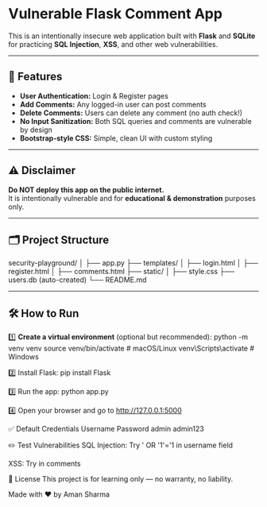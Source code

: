 # Vulnerable Flask Comment App

This is an intentionally insecure web application built with **Flask** and **SQLite** for practicing **SQL Injection**, **XSS**, and other web vulnerabilities.

---

## 🚀 Features

- **User Authentication:** Login & Register pages
- **Add Comments:** Any logged-in user can post comments
- **Delete Comments:** Users can delete any comment (no auth check!)
- **No Input Sanitization:** Both SQL queries and comments are vulnerable by design
- **Bootstrap-style CSS:** Simple, clean UI with custom styling

---

## ⚠️ Disclaimer

**Do NOT deploy this app on the public internet.**  
It is intentionally vulnerable and for **educational & demonstration** purposes only.

---

## 🗂️ Project Structure

security-playground/
│
├── app.py
├── templates/
│ ├── login.html
│ ├── register.html
│ ├── comments.html
├── static/
│ ├── style.css
├── users.db (auto-created)
└── README.md

---

## 🛠️ How to Run

1️⃣ **Create a virtual environment** (optional but recommended):
python -m venv venv
source venv/bin/activate  # macOS/Linux
venv\Scripts\activate     # Windows

2️⃣ Install Flask:
pip install Flask

3️⃣ Run the app:
python app.py

4️⃣ Open your browser and go to http://127.0.0.1:5000

✅ Default Credentials
Username	Password
admin	admin123

✏️ Test Vulnerabilities
SQL Injection: Try ' OR '1'='1 in username field

XSS: Try <script>alert('XSS')</script> in comments

📜 License
This project is for learning only — no warranty, no liability.

Made with ❤️ by Aman Sharma

